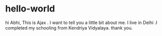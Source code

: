# hello-world


hi Abhi,
         This is Ajax . I want to tell you a little bit about me.
         I live in Delhi .I completed my schooling from Kendriya Vidyalaya.
         thank you.
